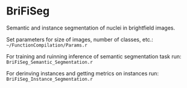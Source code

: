 # BriFiSeg
Semantic and instance segmentation of nuclei in brightfield images.

Set parameters for size of images, number of classes, etc.:
`~/FunctionCompilation/Params.r`

For training and ruinning inference of semantic segmentation task run:
`BriFiSeg_Semantic_Segmentation.r`

For derinving instances and getting metrics on instances run:
`BriFiSeg_Instance_Segmentation.r`
